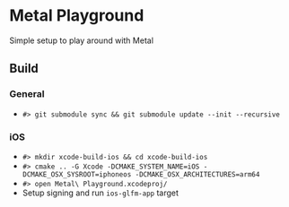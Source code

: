 # Metal Playground 

Simple setup to play around with Metal

## Build

### General
- `#> git submodule sync && git submodule update --init --recursive`

### iOS

- `#> mkdir xcode-build-ios && cd xcode-build-ios`
- `#> cmake .. -G Xcode -DCMAKE_SYSTEM_NAME=iOS -DCMAKE_OSX_SYSROOT=iphoneos -DCMAKE_OSX_ARCHITECTURES=arm64`
- `#> open Metal\ Playground.xcodeproj/`
- Setup signing and run `ios-glfm-app` target